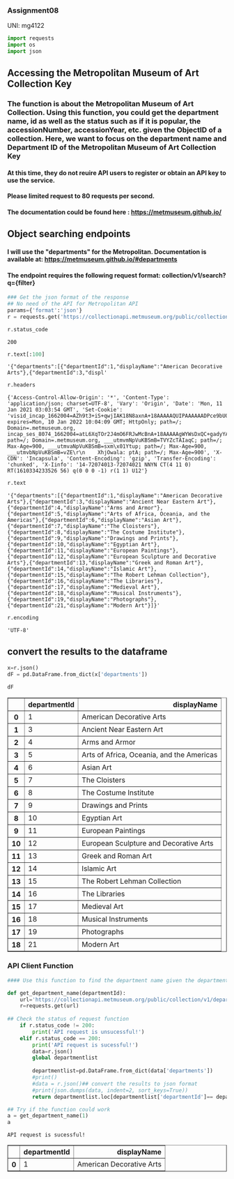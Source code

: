 ### Assignment08

UNI: mg4122


```python
import requests
import os
import json

```

## Accessing the Metropolitan Museum of Art Collection Key

### The function is about the Metropolitan Museum of Art Collection. Using this function, you could get the department name, id as well as the status such as if it is popular, the accessionNumber, accessionYear, etc. given the ObjectID of a collection. Here, we want to focus on the department name and Department ID of the Metropolitan Museum of Art Collection Key

#### At this time, they do not reuire API users to register or obtain an API key to use the service. 
#### Please limited request to 80 requests per second. 
#### The documentation could be found here : https://metmuseum.github.io/

## Object searching endpoints

#### I will use the "departments" for the Metropolitan. Documentation is available at: https://metmuseum.github.io/#departments
#### The endpoint requires the following request format: collection/v1/search?q={filter}




```python
### Get the json format of the response
## No need of the API for Metropolitan API
params={'format':'json'}
r = requests.get('https://collectionapi.metmuseum.org/public/collection/v1/departments',params=params)
```


```python
r.status_code
```




    200




```python
r.text[:100]
```




    '{"departments":[{"departmentId":1,"displayName":"American Decorative Arts"},{"departmentId":3,"displ'




```python
r.headers
```




    {'Access-Control-Allow-Origin': '*', 'Content-Type': 'application/json; charset=UTF-8', 'Vary': 'Origin', 'Date': 'Mon, 11 Jan 2021 03:03:54 GMT', 'Set-Cookie': 'visid_incap_1662004=AZh9t3+iS+qwjIAK18N8axnA+18AAAAAQUIPAAAAAADPce9bU0gJH9veupYG5yT1; expires=Mon, 10 Jan 2022 10:04:09 GMT; HttpOnly; path=/; Domain=.metmuseum.org, incap_ses_8074_1662004=atL6XqTOr2J4mO6FRJwMcBnA+18AAAAAgWYWsDxQC+gadyYAwRbB8g==; path=/; Domain=.metmuseum.org, ___utmvmNpVuKBSmB=TVYZcTAIaqC; path=/; Max-Age=900, ___utmvaNpVuKBSmB=sxm\x01Ytup; path=/; Max-Age=900, ___utmvbNpVuKBSmB=vZE\r\n    XhjOwala: ptA; path=/; Max-Age=900', 'X-CDN': 'Incapsula', 'Content-Encoding': 'gzip', 'Transfer-Encoding': 'chunked', 'X-Iinfo': '14-72074013-72074021 NNYN CT(4 11 0) RT(1610334233526 56) q(0 0 0 -1) r(1 1) U12'}




```python
r.text
```




    '{"departments":[{"departmentId":1,"displayName":"American Decorative Arts"},{"departmentId":3,"displayName":"Ancient Near Eastern Art"},{"departmentId":4,"displayName":"Arms and Armor"},{"departmentId":5,"displayName":"Arts of Africa, Oceania, and the Americas"},{"departmentId":6,"displayName":"Asian Art"},{"departmentId":7,"displayName":"The Cloisters"},{"departmentId":8,"displayName":"The Costume Institute"},{"departmentId":9,"displayName":"Drawings and Prints"},{"departmentId":10,"displayName":"Egyptian Art"},{"departmentId":11,"displayName":"European Paintings"},{"departmentId":12,"displayName":"European Sculpture and Decorative Arts"},{"departmentId":13,"displayName":"Greek and Roman Art"},{"departmentId":14,"displayName":"Islamic Art"},{"departmentId":15,"displayName":"The Robert Lehman Collection"},{"departmentId":16,"displayName":"The Libraries"},{"departmentId":17,"displayName":"Medieval Art"},{"departmentId":18,"displayName":"Musical Instruments"},{"departmentId":19,"displayName":"Photographs"},{"departmentId":21,"displayName":"Modern Art"}]}'




```python
r.encoding
```




    'UTF-8'



## convert the results to the dataframe


```python
x=r.json()
dF = pd.DataFrame.from_dict(x['departments'])
```


```python
dF
```




<div>
<style scoped>
    .dataframe tbody tr th:only-of-type {
        vertical-align: middle;
    }

    .dataframe tbody tr th {
        vertical-align: top;
    }

    .dataframe thead th {
        text-align: right;
    }
</style>
<table border="1" class="dataframe">
  <thead>
    <tr style="text-align: right;">
      <th></th>
      <th>departmentId</th>
      <th>displayName</th>
    </tr>
  </thead>
  <tbody>
    <tr>
      <th>0</th>
      <td>1</td>
      <td>American Decorative Arts</td>
    </tr>
    <tr>
      <th>1</th>
      <td>3</td>
      <td>Ancient Near Eastern Art</td>
    </tr>
    <tr>
      <th>2</th>
      <td>4</td>
      <td>Arms and Armor</td>
    </tr>
    <tr>
      <th>3</th>
      <td>5</td>
      <td>Arts of Africa, Oceania, and the Americas</td>
    </tr>
    <tr>
      <th>4</th>
      <td>6</td>
      <td>Asian Art</td>
    </tr>
    <tr>
      <th>5</th>
      <td>7</td>
      <td>The Cloisters</td>
    </tr>
    <tr>
      <th>6</th>
      <td>8</td>
      <td>The Costume Institute</td>
    </tr>
    <tr>
      <th>7</th>
      <td>9</td>
      <td>Drawings and Prints</td>
    </tr>
    <tr>
      <th>8</th>
      <td>10</td>
      <td>Egyptian Art</td>
    </tr>
    <tr>
      <th>9</th>
      <td>11</td>
      <td>European Paintings</td>
    </tr>
    <tr>
      <th>10</th>
      <td>12</td>
      <td>European Sculpture and Decorative Arts</td>
    </tr>
    <tr>
      <th>11</th>
      <td>13</td>
      <td>Greek and Roman Art</td>
    </tr>
    <tr>
      <th>12</th>
      <td>14</td>
      <td>Islamic Art</td>
    </tr>
    <tr>
      <th>13</th>
      <td>15</td>
      <td>The Robert Lehman Collection</td>
    </tr>
    <tr>
      <th>14</th>
      <td>16</td>
      <td>The Libraries</td>
    </tr>
    <tr>
      <th>15</th>
      <td>17</td>
      <td>Medieval Art</td>
    </tr>
    <tr>
      <th>16</th>
      <td>18</td>
      <td>Musical Instruments</td>
    </tr>
    <tr>
      <th>17</th>
      <td>19</td>
      <td>Photographs</td>
    </tr>
    <tr>
      <th>18</th>
      <td>21</td>
      <td>Modern Art</td>
    </tr>
  </tbody>
</table>
</div>



### API Client Function


```python
#### Use this function to find the department name given the department ID of the metropolitan data 

def get_department_name(departmentId):
    url='https://collectionapi.metmuseum.org/public/collection/v1/departments'
    r=requests.get(url)
    
## Check the status of request function
    if r.status_code != 200:
        print('API request is unsucessful!')
    elif r.status_code == 200:
        print('API request is sucessful!')
        data=r.json()
        global departmentlist
        
        departmentlist=pd.DataFrame.from_dict(data['departments'])
        #print()
        #data = r.json()## convert the results to json format
        #print(json.dumps(data, indent=2, sort_keys=True))
        return departmentlist.loc[departmentlist['departmentId']== departmentId]
```


```python
## Try if the function could work
a = get_department_name(1)
a
```

    API request is sucessful!





<div>
<style scoped>
    .dataframe tbody tr th:only-of-type {
        vertical-align: middle;
    }

    .dataframe tbody tr th {
        vertical-align: top;
    }

    .dataframe thead th {
        text-align: right;
    }
</style>
<table border="1" class="dataframe">
  <thead>
    <tr style="text-align: right;">
      <th></th>
      <th>departmentId</th>
      <th>displayName</th>
    </tr>
  </thead>
  <tbody>
    <tr>
      <th>0</th>
      <td>1</td>
      <td>American Decorative Arts</td>
    </tr>
  </tbody>
</table>
</div>




```python

```
